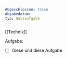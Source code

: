```yaml
---
Abgeschlossen: false
Abgabedatum: 
typ: Hausaufgabe
---
```

[[Technik]]

Aufgabe: 
- [ ] Diese und diese Aufgabe


